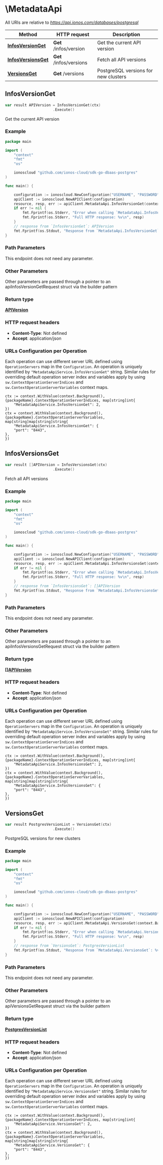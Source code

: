 # \MetadataApi

All URIs are relative to *https://api.ionos.com/databases/postgresql*

|Method | HTTP request | Description|
|------------- | ------------- | -------------|
|[**InfosVersionGet**](MetadataApi.md#InfosVersionGet) | **Get** /infos/version | Get the current API version|
|[**InfosVersionsGet**](MetadataApi.md#InfosVersionsGet) | **Get** /infos/versions | Fetch all API versions|
|[**VersionsGet**](MetadataApi.md#VersionsGet) | **Get** /versions | PostgreSQL versions for new clusters|



## InfosVersionGet

```go
var result APIVersion = InfosVersionGet(ctx)
                      .Execute()
```

Get the current API version



### Example

```go
package main

import (
    "context"
    "fmt"
    "os"

    ionoscloud "github.com/ionos-cloud/sdk-go-dbaas-postgres"
)

func main() {

    configuration := ionoscloud.NewConfiguration("USERNAME", "PASSWORD", "TOKEN", "HOST_URL")
    apiClient := ionoscloud.NewAPIClient(configuration)
    resource, resp, err := apiClient.MetadataApi.InfosVersionGet(context.Background()).Execute()
    if err != nil {
        fmt.Fprintf(os.Stderr, "Error when calling `MetadataApi.InfosVersionGet``: %v\n", err)
        fmt.Fprintf(os.Stderr, "Full HTTP response: %v\n", resp)
    }
    // response from `InfosVersionGet`: APIVersion
    fmt.Fprintf(os.Stdout, "Response from `MetadataApi.InfosVersionGet`: %v\n", resource)
}
```

### Path Parameters

This endpoint does not need any parameter.

### Other Parameters

Other parameters are passed through a pointer to an apiInfosVersionGetRequest struct via the builder pattern


### Return type

[**APIVersion**](../models/APIVersion.md)

### HTTP request headers

- **Content-Type**: Not defined
- **Accept**: application/json


### URLs Configuration per Operation
Each operation can use different server URL defined using `OperationServers` map in the `Configuration`.
An operation is uniquely identified by `"MetadataApiService.InfosVersionGet"` string.
Similar rules for overriding default operation server index and variables apply by using `sw.ContextOperationServerIndices` and `sw.ContextOperationServerVariables` context maps.

```golang
ctx := context.WithValue(context.Background(), {packageName}.ContextOperationServerIndices, map[string]int{
    "MetadataApiService.InfosVersionGet": 2,
})
ctx = context.WithValue(context.Background(), {packageName}.ContextOperationServerVariables, map[string]map[string]string{
    "MetadataApiService.InfosVersionGet": {
    "port": "8443",
},
})
```


## InfosVersionsGet

```go
var result []APIVersion = InfosVersionsGet(ctx)
                      .Execute()
```

Fetch all API versions



### Example

```go
package main

import (
    "context"
    "fmt"
    "os"

    ionoscloud "github.com/ionos-cloud/sdk-go-dbaas-postgres"
)

func main() {

    configuration := ionoscloud.NewConfiguration("USERNAME", "PASSWORD", "TOKEN", "HOST_URL")
    apiClient := ionoscloud.NewAPIClient(configuration)
    resource, resp, err := apiClient.MetadataApi.InfosVersionsGet(context.Background()).Execute()
    if err != nil {
        fmt.Fprintf(os.Stderr, "Error when calling `MetadataApi.InfosVersionsGet``: %v\n", err)
        fmt.Fprintf(os.Stderr, "Full HTTP response: %v\n", resp)
    }
    // response from `InfosVersionsGet`: []APIVersion
    fmt.Fprintf(os.Stdout, "Response from `MetadataApi.InfosVersionsGet`: %v\n", resource)
}
```

### Path Parameters

This endpoint does not need any parameter.

### Other Parameters

Other parameters are passed through a pointer to an apiInfosVersionsGetRequest struct via the builder pattern


### Return type

[**[]APIVersion**](../models/APIVersion.md)

### HTTP request headers

- **Content-Type**: Not defined
- **Accept**: application/json


### URLs Configuration per Operation
Each operation can use different server URL defined using `OperationServers` map in the `Configuration`.
An operation is uniquely identified by `"MetadataApiService.InfosVersionsGet"` string.
Similar rules for overriding default operation server index and variables apply by using `sw.ContextOperationServerIndices` and `sw.ContextOperationServerVariables` context maps.

```golang
ctx := context.WithValue(context.Background(), {packageName}.ContextOperationServerIndices, map[string]int{
    "MetadataApiService.InfosVersionsGet": 2,
})
ctx = context.WithValue(context.Background(), {packageName}.ContextOperationServerVariables, map[string]map[string]string{
    "MetadataApiService.InfosVersionsGet": {
    "port": "8443",
},
})
```


## VersionsGet

```go
var result PostgresVersionList = VersionsGet(ctx)
                      .Execute()
```

PostgreSQL versions for new clusters



### Example

```go
package main

import (
    "context"
    "fmt"
    "os"

    ionoscloud "github.com/ionos-cloud/sdk-go-dbaas-postgres"
)

func main() {

    configuration := ionoscloud.NewConfiguration("USERNAME", "PASSWORD", "TOKEN", "HOST_URL")
    apiClient := ionoscloud.NewAPIClient(configuration)
    resource, resp, err := apiClient.MetadataApi.VersionsGet(context.Background()).Execute()
    if err != nil {
        fmt.Fprintf(os.Stderr, "Error when calling `MetadataApi.VersionsGet``: %v\n", err)
        fmt.Fprintf(os.Stderr, "Full HTTP response: %v\n", resp)
    }
    // response from `VersionsGet`: PostgresVersionList
    fmt.Fprintf(os.Stdout, "Response from `MetadataApi.VersionsGet`: %v\n", resource)
}
```

### Path Parameters

This endpoint does not need any parameter.

### Other Parameters

Other parameters are passed through a pointer to an apiVersionsGetRequest struct via the builder pattern


### Return type

[**PostgresVersionList**](../models/PostgresVersionList.md)

### HTTP request headers

- **Content-Type**: Not defined
- **Accept**: application/json


### URLs Configuration per Operation
Each operation can use different server URL defined using `OperationServers` map in the `Configuration`.
An operation is uniquely identified by `"MetadataApiService.VersionsGet"` string.
Similar rules for overriding default operation server index and variables apply by using `sw.ContextOperationServerIndices` and `sw.ContextOperationServerVariables` context maps.

```golang
ctx := context.WithValue(context.Background(), {packageName}.ContextOperationServerIndices, map[string]int{
    "MetadataApiService.VersionsGet": 2,
})
ctx = context.WithValue(context.Background(), {packageName}.ContextOperationServerVariables, map[string]map[string]string{
    "MetadataApiService.VersionsGet": {
    "port": "8443",
},
})
```

